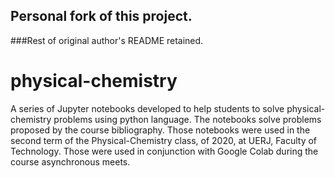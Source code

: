 ## Personal fork of this project. 
###Rest of original author's README retained.
# physical-chemistry
A series of Jupyter notebooks developed to help students to solve physical-chemistry problems using python language. The notebooks solve problems proposed by the course bibliography. Those notebooks were used in the second term of the Physical-Chemistry class, of 2020, at UERJ, Faculty of Technology. Those were used in conjunction with Google Colab during the course asynchronous meets.  
